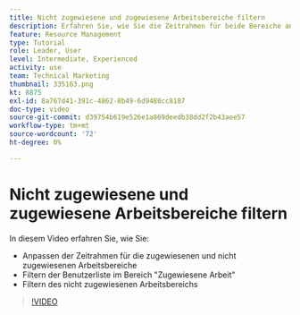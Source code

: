 ```yaml
---
title: Nicht zugewiesene und zugewiesene Arbeitsbereiche filtern
description: Erfahren Sie, wie Sie die Zeitrahmen für beide Bereiche anpassen, die Benutzerliste im zugewiesenen Arbeitsbereich filtern und den nicht zugewiesenen Arbeitsbereich filtern.
feature: Resource Management
type: Tutorial
role: Leader, User
level: Intermediate, Experienced
activity: use
team: Technical Marketing
thumbnail: 335163.png
kt: 8875
exl-id: 8a767d41-391c-4862-8b49-6d9480cc8187
doc-type: video
source-git-commit: d39754b619e526e1a869deedb38dd2f2b43aee57
workflow-type: tm+mt
source-wordcount: '72'
ht-degree: 0%

---
```


# Nicht zugewiesene und zugewiesene Arbeitsbereiche filtern

In diesem Video erfahren Sie, wie Sie:

* Anpassen der Zeitrahmen für die zugewiesenen und nicht zugewiesenen Arbeitsbereiche
* Filtern der Benutzerliste im Bereich &quot;Zugewiesene Arbeit&quot;
* Filtern des nicht zugewiesenen Arbeitsbereichs

>[!VIDEO](https://video.tv.adobe.com/v/335163/?quality=12)
